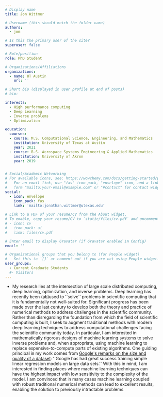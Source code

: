 ```yaml
---
# Display name
title: Jon Wittmer

# Username (this should match the folder name)
authors:
  - jon

# Is this the primary user of the site?
superuser: false

# Role/position
role: PhD Student

# Organizations/Affiliations
organizations:
  - name: UT Austin
    url: ''

# Short bio (displayed in user profile at end of posts)
# bio: 

interests:
  - High performance computing
  - Deep Learning
  - Inverse problems
  - Optimization

education:
  courses:
  - course: M.S. Computational Science, Engineering, and Mathematics
    institution: University of Texas at Austin
    year: 2021
  - course: B.S. Aerospace Systems Engineering & Applied Mathematics
    institution: University of Akron
    year: 2019


# Social/Academic Networking
# For available icons, see: https://wowchemy.com/docs/getting-started/page-builder/#icons
#   For an email link, use "fas" icon pack, "envelope" icon, and a link in the
#   form "mailto:your-email@example.com" or "#contact" for contact widget.
social:
  - icon: envelope
    icon_pack: fas
    link: 'mailto:jonathan.wittmer@utexas.edu'
  
# Link to a PDF of your resume/CV from the About widget.
# To enable, copy your resume/CV to `static/files/cv.pdf` and uncomment the lines below.
# - icon: cv
#   icon_pack: ai
#   link: files/cv.pdf

# Enter email to display Gravatar (if Gravatar enabled in Config)
email: ''

# Organizational groups that you belong to (for People widget)
#   Set this to `[]` or comment out if you are not using People widget.
user_groups:
  - Current Graduate Students
  #- Visitors
---
```


- My research lies at the intersection of large scale distributed computing, deep learning, optimization, and inverse problems. Deep learning has recently been (ab)used to ''solve'' problems in scientific computing that it is fundamentally not well-suited for. Significant progress has been made over the last century to develop both the theory and practice of numerical methods to address challenges in the scientific community. Rather than disregarding the foundation from which the field of scientific computing is built, I seek to augment traditional methods with modern deep learning techniques to address computational challenges facing the scientific community today. In particular, I am interested in mathematically rigorous designs of machine learning systems to solve inverse problems and, when appropriate, using machine learning to replace expensive-to-compute parts of existing algorithms. One guiding principal in my work comes from [Google's remarks on the size and quality of a dataset](https://developers.google.com/machine-learning/data-prep/construct/collect/data-size-quality): ''Google has had great success training simple linear regression models on large data sets.'' With this in mind, I am interested in finding places where machine learning techniques can have the highest impact with low sensitivity to the complexity of the model. I am convinced that in many cases machine learning coupled with robust traditional numerical methods can lead to excellent results, enabling the solution to previously intractable problems. 
